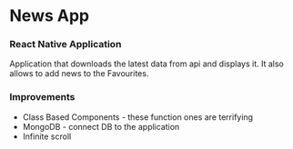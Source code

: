 # News App
### React Native Application

Application that downloads the latest data from api and displays it.
It also allows to add news to the Favourites.

### Improvements
- Class Based Components - these function ones are terrifying
- MongoDB - connect DB to the application
- Infinite scroll